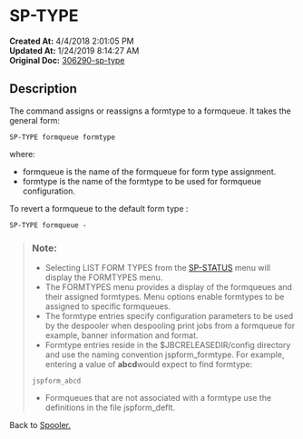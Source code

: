 # SP-TYPE

**Created At:** 4/4/2018 2:01:05 PM  
**Updated At:** 1/24/2019 8:14:27 AM  
**Original Doc:** [306290-sp-type](https://docs.jbase.com/44205-spooler/306290-sp-type)  


## Description 

The command assigns or reassigns a formtype to a formqueue. It takes the general form:

```
SP-TYPE formqueue formtype
```

where:

- formqueue is the name of the formqueue for form type assignment.
- formtype is the name of the formtype to be used for formqueue configuration.


To revert a formqueue to the default form type :

```
SP-TYPE formqueue -
```




> ### Note:
> 
> - Selecting LIST FORM TYPES from the [SP-STATUS](306265-untitled-question) menu will display the FORMTYPES menu.
> - The FORMTYPES menu provides a display of the formqueues and their assigned formtypes. Menu options enable formtypes to be assigned to specific formqueues.
> - The formtype entries specify configuration parameters to be used by the despooler when despooling print jobs from a formqueue for example, banner information and format.
> - Formtype entries reside in the $JBCRELEASEDIR/config directory and use the naming convention jspform\_formtype. For example, entering a value of **abcd**would expect to find formtype:
> 
> 
> ```
> jspform_abcd
> ```
> 
> - Formqueues that are not associated with a formtype use the definitions in the file jspform\_deflt.




Back to [Spooler.](jbase-spooler)
